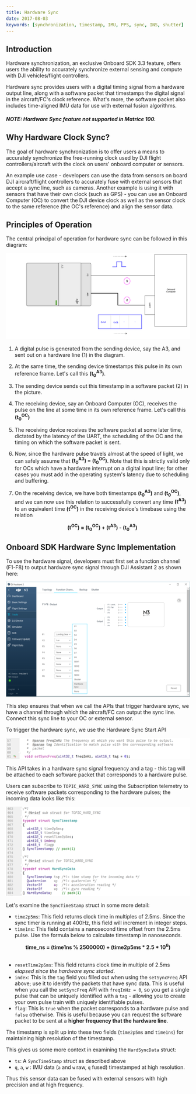 ```yaml
---
title: Hardware Sync
date: 2017-08-03
keywords: [synchronization, timestamp, IMU, PPS, sync, INS, shutter]
---
```


## Introduction

Hardware synchronization, an exclusive Onboard SDK 3.3 feature, offers users the ability to accurately synchronize external sensing and compute with DJI vehicles/flight controllers.

Hardware sync provides users with a digital timing signal from a hardware output line, along with a software packet that timestamps the digital signal in the aircraft/FC's clock reference. What's more, the software packet also includes time-aligned IMU data for use with external fusion algorithms.

##### NOTE: Hardware Sync feature not supported in Matrice 100.

## Why Hardware Clock Sync?

The goal of hardware synchronization is to offer users a means to accurately synchronize the free-running clock used by DJI flight controllers/aircraft with the clock on users' onboard computer or sensors.

An example use case - developers can use the data from sensors on board DJI aircraft/flight controllers to accurately fuse with external sensors that accept a sync line, such as cameras. Another example is using it with sensors that have their own clock (such as GPS) - you can use an Onboard Computer (OC) to convert the DJI device clock as well as the sensor clock to the same reference (the OC's reference) and align the sensor data.

## Principles of Operation

The central principal of operation for hardware sync can be followed in this diagram:

![hardware-sync-principles](../images/guides/hardsync.png)

 1. A digital pulse is generated from the sending device, say the A3, and sent out on a hardware line (1) in the diagram.
 2. At the same time, the sending device timestamps this pulse in its own reference frame. Let's call this **(t<sub>0</sub><sup>A3</sup>)**.
 3. The sending device sends out this timestamp in a software packet (2) in the picture.
 4. The receiving device, say an Onboard Computer (OC), receives the pulse on the line at some time in its own reference frame. Let's call this **(t<sub>0</sub><sup>OC</sup>)**
 5. The receiving device receives the software packet at some later time, dictated by the latency of the UART, the scheduling of the OC and the timing on which the software packet is sent.
 6. Now, since the hardware pulse travels almost at the speed of light, we can safely assume that **(t<sub>0</sub><sup>A3</sup>) = (t<sub>0</sub><sup>OC</sup>)**. Note that this is strictly valid only for OCs which have a hardware interrupt on a digital input line; for other cases you must add in the operating system's latency due to scheduling and buffering.
 7. On the receiving device, we have both timestamps **(t<sub>0</sub><sup>A3</sup>)** and **(t<sub>0</sub><sup>OC</sup>)**, and we can now use this relation to successfully convert any time  **(t<sup>A3</sup>)** to an equivalent time  **(t<sup>OC</sup>)** in the receiving device's timebase using the relation

       <center> <b>(t<sup>OC</sup>) = (t<sub>0</sub><sup>OC</sup>) + (t<sup>A3</sup>) - (t<sub>0</sub><sup>A3</sup>) </b></center>

## Onboard SDK Hardware Sync Implementation

To use the hardware signal, developers must first set a function channel (F1-F8) to output hardware sync signal through DJI Assistant 2 as shown here:

![Hard-Sync-Assistant](../images/guides/HardSync_Assistant.png)

This step ensures that when we call the APIs that trigger hardware sync, we have a channel through which the aircraft/FC can output the sync line. Connect this sync line to your OC or external sensor.

To trigger the hardware sync, we use the Hardware Sync Start API

![Sync API](../images/guides/syncAPI.png)

This API takes in a hardware sync signal frequency and a tag - this tag will be attached to each software packet that corresponds to a hardware pulse.

Users can subscribe to `TOPIC_HARD_SYNC` using the Subscription telemetry to receive software packets corresponding to the hardware pulses; the incoming data looks like this:

![Sync Data](../images/guides/syncSubscription.png)

Let's examine the `SyncTimeStamp` struct in some more detail:

- `time2p5ms`: This field returns clock time in multiples of 2.5ms. Since the sync timer is running at 400Hz, this field will increment in integer steps.
- `time1ns`: This field contains a nanosecond time offset from the 2.5ms pulse. Use the formula below to calculate timestamp in nanoseconds.

<center> <b> time_ns = (time1ns % 2500000) + (time2p5ms * 2.5 * 10<sup>6</sup>) </b></center><br>

- `resetTime2p5ms`: This field returns clock time in multiple of 2.5ms *elapsed since the hardware sync started*.
- `index`: This is the `tag` field you filled out when using the `setSyncFreq` API above; use it to identify the packets that have sync data. This is useful when you call the `setSyncFreq` API with `freqInHz = 0`, so you get a single pulse that can be uniquely identified with a `tag` - allowing you to create your own pulse train with uniquely identifiable pulses.
- `flag`: This is `true` when the packet corresponds to a hardware pulse and `false` otherwise. This is useful because you can request the software packet to be sent at a **higher frequency that the hardware line**.

The timestamp is split up into these two fields (`time2p5ms` and `time1ns`) for maintaining high resolution of the timestamp.

This gives us some more context in examining the `HardSyncData` struct:

- `ts`: A `SyncTimeStamp` struct as described above
- `q`, `a`, `w` : IMU data (`a` and `w` raw, `q` fused) timestamped at high resolution.

Thus this sensor data can be fused with external sensors with high precision and at high frequency.